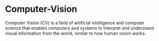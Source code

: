 # Computer-Vision
Computer Vision (CV) is a field of artificial intelligence and computer science that enables computers and systems to interpret and understand visual information from the world, similar to how human vision works.
